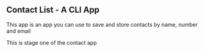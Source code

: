 ## Contact List - A CLI App

This app is an app you can use to save and store contacts
by name, number and email

This is stage one of the contact app
